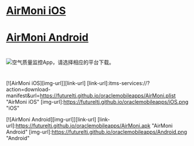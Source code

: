 
# [AirMoni iOS](itms-services://?action=download-manifest&url=https://futureltj.github.io/oraclemobileapps/AirMoni.plist "AirMoni")
# [AirMoni Android](https://futureltj.github.io/oraclemobileapps/AirMoni.apk "AirMoni")
# 
![空气质量监控App，请选择相应的平台下载。](https://futureltj.github.io/oraclemobileapps/logo.png "logo")
# 
[![AirMoni iOS][img-url]][link-url]
[link-url]:itms-services://?action=download-manifest&url=https://futureltj.github.io/oraclemobileapps/AirMoni.plist "AirMoni iOS"
[img-url]:https://futureltj.github.io/oraclemobileapps/iOS.png "iOS"

[![AirMoni Android][img-url]][link-url]
[link-url]:https://futureltj.github.io/oraclemobileapps/AirMoni.apk "AirMoni Android"
[img-url]:https://futureltj.github.io/oraclemobileapps/Android.png "Android"
